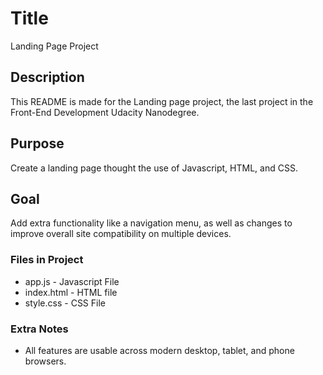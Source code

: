 <!-- The ReadMe file should replace the given texts on the README template with specific information for this project. It doesn’t have to be thorough, but should have some basic information, eg. project description, usage, dependencies, and use correct the markdown syntax. -->

# Title

Landing Page Project

## Description

This README is made for the Landing page project, the last project in the Front-End Development Udacity Nanodegree.

## Purpose

Create a landing page thought the use of Javascript, HTML, and CSS.

## Goal

Add extra functionality like a navigation menu, as well as changes to improve overall site compatibility on multiple devices.

### Files in Project

- app.js - Javascript File
- index.html - HTML file
- style.css - CSS File

### Extra Notes

- All features are usable across modern desktop, tablet, and phone browsers.
